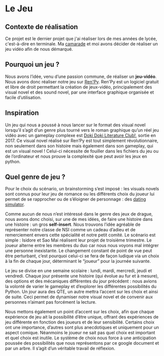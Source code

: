 # Le Jeu

## Contexte de réalisation
Ce projet est le dernier projet que j'ai réaliser lors de mes années de lycée, c'est-à-dire en terminale. Ma [camarade](https://github.com/Kotspium) et moi avons décider de réaliser un jeu vidéo afin de nous démarqué.

## Pourquoi un jeu ?

Nous avons l’idée, venu d’une passion commune, de réaliser un **jeu-vidéo**.
Nous avons donc réaliser notre jeu sur [Ren'Py](https://www.renpy.org).
Ren'Py est un logiciel gratuit et libre de droit permettant la création de jeux-vidéo, principalement des visual novel et des sound novel, par une interface graphique organisée et facile d’utilisation.

## Inspiration

Un jeu qui nous a poussé à nous lancer sur le format des visual novel lorsqu’il s’agit d’un genre plus tourné vers le roman graphique qu’un réel jeu vidéo avec un gameplay complexe est [Doki Doki Literature Club!](https://ddlc.moe/), sortie en 2017. Ce visual novel réalisé sur Ren’Py est tout simplement révolutionnaire, non seulement dans son histoire mais également dans son gameplay, qui est un visual novel !
Celui-ci nécessite de fouiller dans les fichiers du jeu ou de l’ordinateur et nous prouve la complexité que peut avoir les jeux en python.




## Quel genre de jeu ?

Pour le choix du scénario, un brainstorming s’est imposé : les visuals novels sont connus pour leur jeu de romance ou les différents choix du joueur lui permet de se rapprocher ou de s’éloigner de personnage : des [dating simulator](https://fr.wikipedia.org/wiki/Jeu_de_drague).

Comme aucun de nous n’est intéressé dans le genre des jeux de drague, nous avons donc choisi, sur une de mes idées, de faire une histoire dans une histoire : un gros **self-insert**.
Nous trouvons l’idée agréable de représenter notre classe de NSI comme un cadeau d’adieu et de remerciement envers cette spécialité et notre petit comité.
Le scénario est simple : Isidore et Sao Mai réalisent leur projet de troisième trimestre. Le joueur alterne entre les membres du duo car nous nous voyons mal intégrer une personne inexistante. Le changement constant de point de vue peut être perturbant, c’est pourquoi celui-ci se fera de façon ludique via un choix à la fin de chaque jour, déterminant le “joueur” pour la journée suivante.

Le jeu se divise en une semaine scolaire : lundi, mardi, mercredi, jeudi et vendredi.
Chaque jour présente une histoire (qui évolue au fur et à mesure), des options et des mécaniques différentes du jour précédent : nous avions la volonté de varier le gameplay et d’explorer les différentes possibilités du Python.
Un jour aura des QTE, un autre mettra l’accent sur les choix et ainsi de suite.
Ceci permet de dynamiser notre visual novel et de convenir aux personnes n’aimant pas forcément la lecture.

Nous mettons également un point d’accent sur les choix, afin que chaque expérience de jeu ait la possibilité d’être unique, offrant des expériences de jeu différente en fonction des joueurs et de leur sensibilité.
Certains choix ont une importance, d’autres sont plus anecdotiques et uniquement pour un aspect comique. Néanmoins le joueur ne sait pas quel choix est important et quel choix est inutile.
Le système de choix nous force à une anticipation poussée des possibilités que nous représentons par ce google document et par un arbre.
Il s’agit d’un véritable travail de réflexion.
